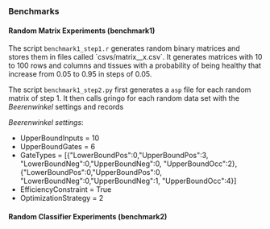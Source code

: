 

### Benchmarks

#### Random Matrix Experiments (benchmark1)
The script `benchmark1_step1.r` generates random binary matrices and stores them in files called ´csvs/matrix_<healthy>_<rows>x<columns>.csv`.
It generates matrices with 10 to 100 rows and columns and tissues with a probability of being healthy that increase from 0.05 to 0.95 in steps of 0.05.

The script `benchmark1_step2.py` first generates a `asp` file for each random matrix of step 1.
It then calls gringo for each random data set with the _Beerenwinkel_ settings and records 

_Beerenwinkel settings_:

 * UpperBoundInputs = 10
 * UpperBoundGates  = 6
 * GateTypes = [{"LowerBoundPos":0,"UpperBoundPos":3,
              "LowerBoundNeg":0,"UpperBoundNeg":0,
              "UpperBoundOcc":2},
             {"LowerBoundPos":0,"UpperBoundPos":0,
              "LowerBoundNeg":0,"UpperBoundNeg":1,
              "UpperBoundOcc":4}]
 * EfficiencyConstraint = True
 * OptimizationStrategy = 2

#### Random Classifier Experiments (benchmark2)

